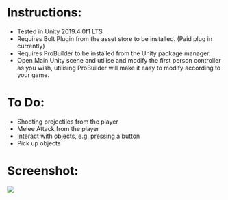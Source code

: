 # Instructions:

- Tested in Unity 2019.4.0f1 LTS
- Requires Bolt Plugin from the asset store to be installed. (Paid plug in currently)
- Requires ProBuilder to be installed from the Unity package manager.
- Open Main Unity scene and utilise and modify the first person controller as you wish, utilising ProBuilder will make it easy to modify according to your game.

# To Do:

- Shooting projectiles from the player
- Melee Attack from the player
- Interact with objects, e.g. pressing a button
- Pick up objects


# Screenshot: 

![](https://i.snap.as/A2Ed4QY.png)